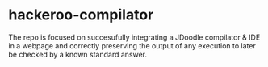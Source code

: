 # hackeroo-compilator
The repo is focused on succesufully integrating a JDoodle compilator &amp; IDE in a webpage and correctly preserving the output of any execution to later be checked by a known standard answer.
